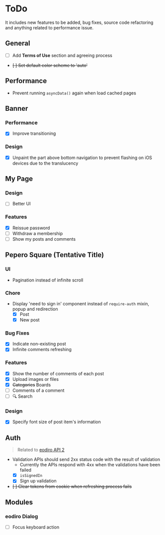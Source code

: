 # ToDo

It includes new features to be added, bug fixes, source code refactoring and anything related to performance issue.

## General

- [ ] Add **Terms of Use** section and agreeing process
- ~~[ ] Set default color scheme to 'auto'~~

## Performance

- Prevent running `asyncData()` again when load cached pages

## Banner

### Performance

- [x] Improve transitioning

### Design

- [x] Unpaint the part above bottom navigation to prevent flashing on iOS devices due to the translucency

## My Page

### Design

- [ ] Better UI

### Features

- [x] Reissue password
- [ ] Withdraw a membership
- [ ] Show my posts and comments

## Pepero Square (Tentative Title)

### UI

- Pagination instead of infinite scroll

### Chore

- Display 'need to sign in' component instead of `require-auth` mixin, popup and redirection
  - [x] Post
  - [x] New post

### Bug Fixes

- [x] Indicate non-existing post
- [x] Infinite comments refreshing

### Features

- [x] Show the number of comments of each post
- [x] Upload images or files
- [x] ~~Categories~~ Boards
- [ ] Comments of a comment
- [ ] 🔍 Search

### Design

- [x] Specify font size of post item's information

## Auth

> Related to [eodiro API 2](https://github.com/payw-org/eodiro-api2)

- Validation APIs should send 2xx status code with the result of validation
  - Currently the APIs respond with 4xx when the validations have been failed
  - [x] `isSignedIn`
  - [x] Sign up validation
- ~~[ ] Clear tokens from cookie when refreshing process fails~~

## Modules

### eodiro Dialog

- [ ] Focus keyboard action
